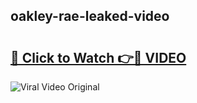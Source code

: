 ## oakley-rae-leaked-video 

# <h2><a href="http://freeplayer.one?title=oakley-rae-leaked-video&ref=21J">🔗 Click to Watch 👉🔴 VIDEO</a></h2>

<a href="http://freeplayer.one?title=oakley-rae-leaked-video&ref=21J" rel="nofollow" data-target="animated-image.originalLink"><img src="https://i.ibb.co.com/xMMVF88/686577567.gif" alt="Viral Video Original" style="max-width: 100%; display: inline-block;" data-target="animated-image.originalImage"></a>

